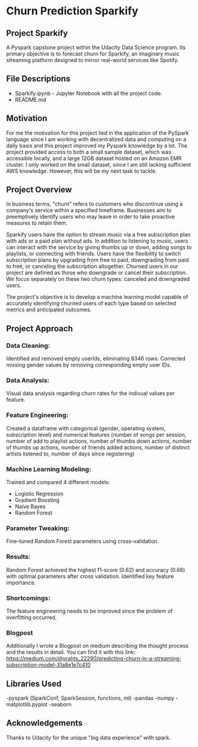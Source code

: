 # Churn Prediction Sparkify

## Project Sparkify
A Pyspark capstone project within the Udacity Data Science program. Its primary objective is to forecast churn for Sparkify, an imaginary music streaming platform designed to mirror real-world services like Spotify.

## File Descriptions

- Sparkify.ipynb - Jupyter Notebook with all the project code.
- README.md

## Motivation
For me the motivation for this project lied in the application of the PySpark language since I am working with decentralized data and computing on a daily basis and this project improved my Pyspark knowledge by a lot. The project provided access to both a small sample dataset, which was accessible locally, and a large 12GB dataset hosted on an Amazon EMR cluster. I only worked on the small dataset, since I am still lacking sufficient AWS knowledge. However, this will be my next task to tackle.

## Project Overview
In business terms, "churn" refers to customers who discontinue using a company's service within a specified timeframe. Businesses aim to preemptively identify users who may leave in order to take proactive measures to retain them.

Sparkify users have the option to stream music via a free subscription plan with ads or a paid plan without ads. In addition to listening to music, users can interact with the service by giving thumbs up or down, adding songs to playlists, or connecting with friends. Users have the flexibility to switch subscription plans by upgrading from free to paid, downgrading from paid to free, or canceling the subscription altogether. Churned users in our project are defined as those who downgrade or cancel their subscription. We focus separately on these two churn types: canceled and downgraded users.

The project's objective is to develop a machine learning model capable of accurately identifying churned users of each type based on selected metrics and anticipated outcomes.

## Project Approach

### Data Cleaning:
Identified and removed empty userIds, eliminating 8346 rows. Corrected missing gender values by removing corresponding empty user IDs.

### Data Analysis:
Visual data analysis regarding churn rates for the indivual values per feature.

### Feature Engineering:
Created a dataframe with categorical (gender, operating system, subscription level) and numerical features (number of songs per session, number of add to playlist actions, number of thumbs down actions, number of thumbs up actions, number of friends added actions, number of distinct artists listened to, number of days since registering)

### Machine Learning Modeling:
Trained and compared 4 different models:

+ Logistic Regression
+ Gradient Boosting
+ Naive Bayes
+ Random Forest
  
### Parameter Tweaking:
Fine-tuned Random Forest parameters using cross-validation.

### Results:
Random Forest achieved the highest f1-score (0.62) and accuracy (0.68) with optimal parameters after cross validation. Identified key feature importance.

### Shortcomings:
The feature engineering needs to be improved since the problem of overfitting occurred.

### Blogpost
Additionally I wrote a Blogpost on medium describing the thought process and the results in detail. You can find it with this link: 
https://medium.com/@vrahts_22290/predicting-churn-in-a-streaming-subscription-model-31a8e1e7c410

## Libraries Used

-pyspark (SparkConf, SparkSession, functions, ml)
-pandas
-numpy
-matplotlib.pyplot
-seaborn

## Acknowledgements
Thanks to Udacity for the unique "big data experience" with spark.
